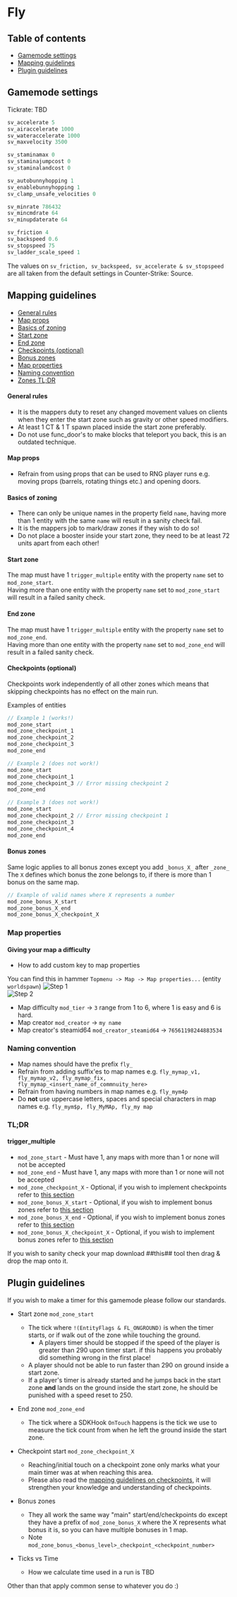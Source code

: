 # Fly

## Table of contents
- [Gamemode settings](#gamemode-settings)
- [Mapping guidelines](#mapping-guidelines)
- [Plugin guidelines](#plugin-guidelines)

## Gamemode settings
Tickrate: TBD  
```CPP
sv_accelerate 5
sv_airaccelerate 1000
sv_wateraccelerate 1000
sv_maxvelocity 3500

sv_staminamax 0
sv_staminajumpcost 0
sv_staminalandcost 0

sv_autobunnyhopping 1
sv_enablebunnyhopping 1
sv_clamp_unsafe_velocities 0

sv_minrate 786432
sv_mincmdrate 64
sv_minupdaterate 64

sv_friction 4
sv_backspeed 0.6
sv_stopspeed 75
sv_ladder_scale_speed 1
```

The values on `sv_friction, sv_backspeed, sv_accelerate & sv_stopspeed` are all taken from the default settings in Counter-Strike: Source.

## Mapping guidelines
- [General rules](#general-rules)
- [Map props](#map-props)
- [Basics of zoning](#basics-of-zoning)
- [Start zone](#start-zone)
- [End zone](#end-zone)
- [Checkpoints (optional)](#checkpoints-optional)
- [Bonus zones](#bonus-zones)
- [Map properties](#map-properties)
- [Naming convention](#naming-convention)
- [Zones TL;DR](#tldr)

#### General rules
- It is the mappers duty to reset any changed movement values on clients when they enter the start zone such as gravity or other speed modifiers.
- At least 1 CT & 1 T spawn placed inside the start zone preferably.
- Do not use func_door's to make blocks that teleport you back, this is an outdated technique.

#### Map props
- Refrain from using props that can be used to RNG player runs e.g. moving props (barrels, rotating things etc.) and opening doors.

#### Basics of zoning
- There can only be unique names in the property field `name`, having more than 1 entity with the same `name` will result in a  sanity check fail.
- It is the mappers job to mark/draw zones if they wish to do so!
- Do not place a booster inside your start zone, they need to be at least 72 units apart from each other!

#### Start zone
The map must have 1 `trigger_multiple` entity with the property `name` set to `mod_zone_start`.  
Having more than one entity with the property `name` set to `mod_zone_start` will result in a failed sanity check.  

#### End zone
The map must have 1 `trigger_multiple` entity with the property `name` set to `mod_zone_end`.  
Having more than one entity with the property `name` set to `mod_zone_end` will result in a failed sanity check.  

#### Checkpoints (optional)
Checkpoints work independently of all other zones which means that skipping checkpoints has no effect on the main run.  

Examples of entities
```CPP
// Example 1 (works!)
mod_zone_start
mod_zone_checkpoint_1
mod_zone_checkpoint_2
mod_zone_checkpoint_3
mod_zone_end

// Example 2 (does not work!)
mod_zone_start
mod_zone_checkpoint_1
mod_zone_checkpoint_3 // Error missing checkpoint 2
mod_zone_end

// Example 3 (does not work!)
mod_zone_start
mod_zone_checkpoint_2 // Error missing checkpoint 1
mod_zone_checkpoint_3
mod_zone_checkpoint_4
mod_zone_end
```

#### Bonus zones
Same logic applies to all bonus zones except you add `_bonus_X_` after `_zone_`  
The `X` defines which bonus the zone belongs to, if there is more than 1 bonus on the same map.  
```CPP
// Example of valid names where X represents a number
mod_zone_bonus_X_start
mod_zone_bonus_X_end
mod_zone_bonus_X_checkpoint_X
```

### Map properties
#### Giving your map a difficulty
- How to add custom key to map properties

You can find this in hammer `Topmenu -> Map -> Map properties...` (entity `worldspawn`)
![Step 1](http://i.imgur.com/biu9Ipf.png)  
![Step 2](http://i.imgur.com/9DTt3yR.png)  

- Map difficulty `mod_tier` -> `3` range from 1 to 6, where 1 is easy and 6 is hard.
- Map creator `mod_creator` -> `my name`
- Map creator's steamid64 `mod_creator_steamid64` -> `76561198244883534`

### Naming convention
- Map names should have the prefix `fly_`
- Refrain from adding suffix'es to map names e.g. `fly_mymap_v1, fly_mymap_v2, fly_mymap_fix, fly_mymap_<insert_name_of_commnuity_here>`
- Refrain from having numbers in map names e.g. `fly_mym4p`
- Do **not** use uppercase letters, spaces and special characters in map names e.g. `fly_mym$p, fly_MyMAp, fly_my map`

### TL;DR
#### trigger_multiple
- `mod_zone_start` - Must have 1, any maps with more than 1 or none will not be accepted
- `mod_zone_end` - Must have 1, any maps with more than 1 or none will not be accepted
- `mod_zone_checkpoint_X` - Optional, if you wish to implement checkpoints refer to [this section](#checkpoints-optional)
- `mod_zone_bonus_X_start` - Optional, if you wish to implement bonus zones refer to [this section](#bonus-zones)
- `mod_zone_bonus_X_end` - Optional, if you wish to implement bonus zones refer to [this section](#bonus-zones)
- `mod_zone_bonus_X_checkpoint_X` - Optional, if you wish to implement bonus zones refer to [this section](#bonus-zones)

If you wish to sanity check your map download ##this## tool then drag & drop the map onto it.

## Plugin guidelines
If you wish to make a timer for this gamemode please follow our standards.  
- Start zone `mod_zone_start`
  - The tick where `!(EntityFlags & FL_ONGROUND)` is when the timer starts, or if walk out of the zone while touching the ground.
    - A players timer should be stopped if the speed of the player is greater than 290 upon timer start. if this happens you probably did something wrong in the first place!
  - A player should not be able to run faster than 290 on ground inside a start zone.
  - If a player's timer is already started and he jumps back in the start zone **and** lands on the ground inside the start zone, he should be punished with a speed reset to 250.
- End zone `mod_zone_end`
  - The tick where a SDKHook `OnTouch` happens is the tick we use to measure the tick count from when he left the ground inside the start zone.
- Checkpoint start `mod_zone_checkpoint_X`
  - Reaching/initial touch on a checkpoint zone only marks what your main timer was at when reaching this area.
  - Please also read the [mapping guidelines on checkpoints](#checkpoints-optional), it will strengthen your knowledge and understanding of checkpoints.
- Bonus zones
  - They all work the same way "main" start/end/checkpoints do except they have a prefix of `mod_zone_bonus_X` where the X represents what bonus it is, so you can have multiple bonuses in 1 map.
  - Note `mod_zone_bonus_<bonus_level>_checkpoint_<checkpoint_number>`

- Ticks vs Time
  - How we calculate time used in a run is TBD
  
Other than that apply common sense to whatever you do :)
